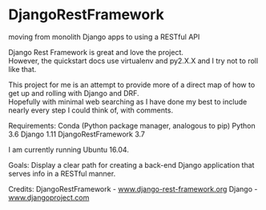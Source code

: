 # DjangoRestFramework
moving from monolith Django apps to using a RESTful API

Django Rest Framework is great and love the project.  
However, the quickstart docs use virtualenv and py2.X.X and I try not to roll like that.

This project for me is an attempt to provide more of a direct map of how to get up and rolling with Django and DRF.  
Hopefully with minimal web searching as I have done my best to include nearly every step I could think of, with comments.

Requirements:
Conda (Python package manager, analogous to pip)
Python 3.6
Django 1.11
DjangoRestFramework 3.7

I am currently running Ubuntu 16.04.

Goals:
Display a clear path for creating a back-end Django application that serves info in a RESTful manner.

Credits:
DjangoRestFramework - www.django-rest-framework.org
Django - www.djangoproject.com
